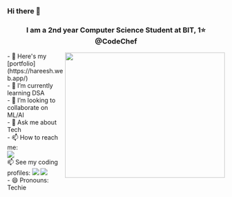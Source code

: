 ### Hi there 👋
<h3 align="center">I am a 2nd year Computer Science Student at BIT, 1⭐ @CodeChef</h3>
<img align="right" width="370" height="290" src="https://i.pinimg.com/originals/47/f0/34/47f0342cec72b800463bf003eac1257e.gif">
- 🔭 Here's my [portfolio](https://hareesh.web.app/) <br/>                                               
- 🌱 I’m currently learning DSA<br/> 
- 👯 I’m looking to collaborate on ML/AI<br/> 
- 💬 Ask me about Tech<br/> 
- 📫 How to reach me: <br /><a href="https://www.linkedin.com/in/kaveyan-b-8195ba244/"><img src="https://img.shields.io/badge/LinkedIn-0077B5?style=for-the-badge&logo=linkedin&logoColor=white" /></a><br/> 
📫 See my coding profiles: <a href="https://www.codechef.com/users/kaveyanb"><img src="https://img.shields.io/badge/Codechef-%23B92B27.svg?&style=for-the-badge&logo=Codechef&logoColor=white" /></a>  <a href="https://leetcode.com/u/kaveyanb/"><img src="https://img.shields.io/badge/-LeetCode-FFA116?style=for-the-badge&logo=LeetCode&logoColor=black" /> </a> <br/> 
- 😄 Pronouns: Techie

